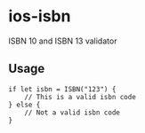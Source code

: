 # ios-isbn

ISBN 10 and ISBN 13 validator

## Usage

    if let isbn = ISBN("123") {
        // This is a valid isbn code
    } else {
        // Not a valid isbn code
    }



